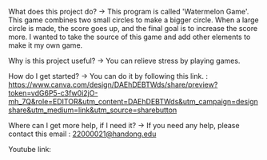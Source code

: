  What does this project do? -> 
 This program is called 'Watermelon Game'. This game combines two small circles to make a bigger circle. When a large circle is made, the score goes up, and the final goal is to increase the score more. I wanted to take the source of this game and add other elements to make it my own game.

Why is this project useful? -> 
You can relieve stress by playing games.

How do I get started? -> 
You can do it by following this link. : https://www.canva.com/design/DAEhDEBTWds/share/preview?token=vdG6P5-c3fw0i2jO-mh_7Q&role=EDITOR&utm_content=DAEhDEBTWds&utm_campaign=designshare&utm_medium=link&utm_source=sharebutton

Where can I get more help, if I need it? -> 
If you need any help, please contact this email : 22000021@handong.edu

Youtube link: 
